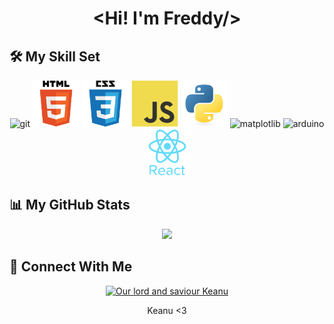 <h1 align="center"> &lt;Hi! I'm Freddy/&gt; </h1>
  
<h2>🛠️ My Skill Set</h2>

<p align="center">
  <img src="https://www.vectorlogo.zone/logos/git-scm/git-scm-icon.svg" alt="git" width="75" height="75"/>
  <img src="https://raw.githubusercontent.com/devicons/devicon/master/icons/html5/html5-original-wordmark.svg" alt="html5" width="75" height="75"/>
  <img src="https://raw.githubusercontent.com/devicons/devicon/master/icons/css3/css3-original-wordmark.svg" alt="css3" width="75" height="75"/>
  <img src="https://raw.githubusercontent.com/devicons/devicon/master/icons/javascript/javascript-original.svg" alt="javascript" width="75" height="75"/>
  <img src="https://raw.githubusercontent.com/devicons/devicon/master/icons/python/python-original.svg" alt="python" width="75" height="75"/>
  <img src="https://upload.wikimedia.org/wikipedia/commons/thumb/0/01/Created_with_Matplotlib-logo.svg/2048px-Created_with_Matplotlib-logo.svg.png" alt="matplotlib" width="75" height="75"/>
  <img src="https://brandslogos.com/wp-content/uploads/images/large/arduino-logo-1.png" alt="arduino" width="75" height="75"/>
  <img src="https://raw.githubusercontent.com/devicons/devicon/master/icons/react/react-original-wordmark.svg" alt="react" width="75" height="75"/>
</p>

<h2>📊 My GitHub Stats</h2>

<p align="center">
  <img width="600px" src="https://github-readme-stats.vercel.app/api?username=FreddyC08">
</p>

<h2>🤝 Connect With Me</h2>

<p align="center">
  <a href="mailto:freddyclarke51@gmail.com">
    <img alt="Our lord and saviour Keanu" src="https://user-images.githubusercontent.com/81486482/235749020-e0e90ff4-a794-439d-adf5-b5892619f517.png"/>
  </a>
</p>

<p align="center">
  Keanu &lt;3
</p>
